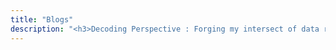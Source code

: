 ```yaml
---
title: "Blogs"
description: "<h3>Decoding Perspective : Forging my intersect of data realms</h3>"
---
```

